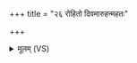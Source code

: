 +++
title = "२६ रोहितो दिवमारुहन्महतः"

+++
<details><summary>मूलम् (VS)</summary>

रोहि॑तो॒ दिव॒मारु॑हन्मह॒तः पर्य॑र्ण॒वात्। सर्वो॑ रुरोह॒ रोहि॑तो॒ रुहः॑ ॥
</details>